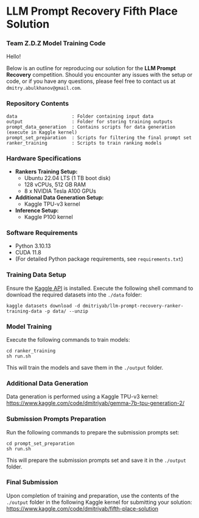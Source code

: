 # LLM Prompt Recovery Fifth Place Solution
### Team Z.D.Z Model Training Code

Hello!

Below is an outline for reproducing our solution for the **LLM Prompt Recovery** competition. Should you encounter any issues with the setup or code, or if you have any questions, please feel free to contact us at `dmitry.abulkhanov@gmail.com`.

### Repository Contents
```
data                    : Folder containing input data
output                  : Folder for storing training outputs
prompt_data_generation  : Contains scripts for data generation (execute in Kaggle kernel)
prompt_set_preparation  : Scripts for filtering the final prompt set
ranker_training         : Scripts to train ranking models
```

### Hardware Specifications
* **Rankers Training Setup:**
  * Ubuntu 22.04 LTS (1 TB boot disk)
  * 128 vCPUs, 512 GB RAM
  * 8 x NVIDIA Tesla A100 GPUs
* **Additional Data Generation Setup:**
  * Kaggle TPU-v3 kernel
* **Inference Setup:**
  * Kaggle P100 kernel

### Software Requirements
* Python 3.10.13
* CUDA 11.8
* (For detailed Python package requirements, see `requirements.txt`)

### Training Data Setup
Ensure the [Kaggle API](https://github.com/Kaggle/kaggle-api) is installed. Execute the following shell command to download the required datasets into the `./data` folder:
```
kaggle datasets download -d dmitriyab/llm-prompt-recovery-ranker-training-data -p data/ --unzip
```

### Model Training
Execute the following commands to train models:
```
cd ranker_training
sh run.sh
```
This will train the models and save them in the `./output` folder.

### Additional Data Generation
Data generation is performed using a Kaggle TPU-v3 kernel:
https://www.kaggle.com/code/dmitriyab/gemma-7b-tpu-generation-2/

### Submission Prompts Preparation
Run the following commands to prepare the submission prompts set:
```
cd prompt_set_preparation
sh run.sh
```
This will prepare the submission prompts set and save it in the `./output` folder.

### Final Submission
Upon completion of training and preparation, use the contents of the `./output` folder in the following Kaggle kernel for submitting your solution:
https://www.kaggle.com/code/dmitriyab/fifth-place-solution
